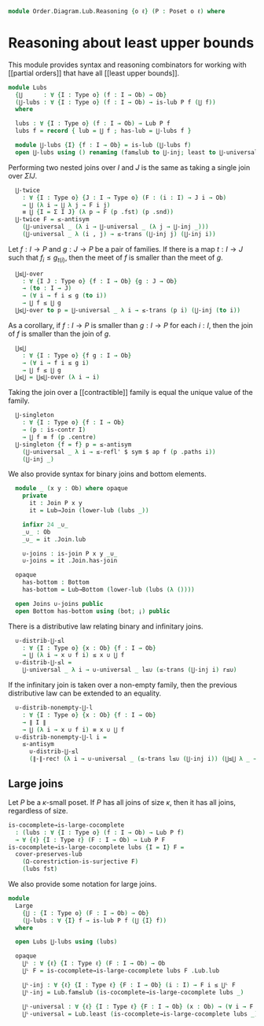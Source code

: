 <!--
```agda
open import Algebra.Semigroup
open import Algebra.Magma

open import Cat.Prelude

open import Order.Diagram.Join
open import Order.Diagram.Glb
open import Order.Diagram.Lub
open import Order.Base

import Order.Diagram.Join.Reasoning as Joins
import Order.Diagram.Bottom
import Order.Reasoning
```
-->

```agda
module Order.Diagram.Lub.Reasoning {o ℓ} (P : Poset o ℓ) where
```

<!--
```agda
open Order.Reasoning P
open Order.Diagram.Bottom P
```
-->

# Reasoning about least upper bounds

This module provides syntax and reasoning combinators for working with
[[partial orders]] that have all [[least upper bounds]].

```agda
module Lubs
  {⋃      : ∀ {I : Type o} (f : I → Ob) → Ob}
  (⋃-lubs : ∀ {I : Type o} (f : I → Ob) → is-lub P f (⋃ f))
  where

  lubs : ∀ {I : Type o} (f : I → Ob) → Lub P f
  lubs f = record { lub = ⋃ f ; has-lub = ⋃-lubs f }

  module ⋃-lubs {I} {f : I → Ob} = is-lub (⋃-lubs f)
  open ⋃-lubs using () renaming (fam≤lub to ⋃-inj; least to ⋃-universal) public
```

Performing two nested joins over $I$ and $J$ is the same as taking a
single join over $\Sigma I J$.

```agda
  ⋃-twice
    : ∀ {I : Type o} {J : I → Type o} (F : (i : I) → J i → Ob)
    → ⋃ (λ i → ⋃ λ j → F i j)
    ≡ ⋃ {I = Σ I J} (λ p → F (p .fst) (p .snd))
  ⋃-twice F = ≤-antisym
    (⋃-universal _ (λ i → ⋃-universal _ (λ j → ⋃-inj _)))
    (⋃-universal _ λ (i , j) → ≤-trans (⋃-inj j) (⋃-inj i))
```

Let $f : I \to P$ and $g : J \to P$ be a pair of families. If there is
a map $t : I \to J$ such that $f_{i} \leq g_{t(i)}$, then the meet of $f$
is smaller than the meet of $g$.

```agda
  ⋃≤⋃-over
    : ∀ {I J : Type o} {f : I → Ob} {g : J → Ob}
    → (to : I → J)
    → (∀ i → f i ≤ g (to i))
    → ⋃ f ≤ ⋃ g
  ⋃≤⋃-over to p = ⋃-universal _ λ i → ≤-trans (p i) (⋃-inj (to i))
```

As a corollary, if $f : I \to P$ is smaller than $g : I \to P$ for each
$i : I$, then the join of $f$ is smaller than the join of $g$.

```agda
  ⋃≤⋃
    : ∀ {I : Type o} {f g : I → Ob}
    → (∀ i → f i ≤ g i)
    → ⋃ f ≤ ⋃ g
  ⋃≤⋃ = ⋃≤⋃-over (λ i → i)
```

Taking the join over a [[contractible]] family is equal the unique value
of the family.

```agda
  ⋃-singleton
    : ∀ {I : Type o} {f : I → Ob}
    → (p : is-contr I)
    → ⋃ f ≡ f (p .centre)
  ⋃-singleton {f = f} p = ≤-antisym
    (⋃-universal _ λ i → ≤-refl' $ sym $ ap f (p .paths i))
    (⋃-inj _)

```

We also provide syntax for binary joins and bottom elements.

```agda
  module _ (x y : Ob) where opaque
    private
      it : Join P x y
      it = Lub→Join (lower-lub (lubs _))

    infixr 24 _∪_
    _∪_ : Ob
    _∪_ = it .Join.lub

    ∪-joins : is-join P x y _∪_
    ∪-joins = it .Join.has-join

  opaque
    has-bottom : Bottom
    has-bottom = Lub→Bottom (lower-lub (lubs (λ ())))

  open Joins ∪-joins public
  open Bottom has-bottom using (bot; ¡) public
```

There is a distributive law relating binary and infinitary joins.

```agda
  ∪-distrib-⋃-≤l
    : ∀ {I : Type o} {x : Ob} {f : I → Ob}
    → ⋃ (λ i → x ∪ f i) ≤ x ∪ ⋃ f
  ∪-distrib-⋃-≤l =
    ⋃-universal _ λ i → ∪-universal _ l≤∪ (≤-trans (⋃-inj i) r≤∪)
```

If the infinitary join is taken over a non-empty family, then the previous
distributive law can be extended to an equality.

```agda
  ∪-distrib-nonempty-⋃-l
    : ∀ {I : Type o} {x : Ob} {f : I → Ob}
    → ∥ I ∥
    → ⋃ (λ i → x ∪ f i) ≡ x ∪ ⋃ f
  ∪-distrib-nonempty-⋃-l i =
    ≤-antisym
      ∪-distrib-⋃-≤l
      (∥-∥-rec! (λ i → ∪-universal _ (≤-trans l≤∪ (⋃-inj i)) (⋃≤⋃ λ _ → r≤∪)) i)
```

<!--
```agda
  ⋃-ap
    : ∀ {I I' : Type o} {f : I → Ob} {g : I' → Ob}
    → (e : I ≃ I')
    → (∀ i → f i ≡ g (e .fst i))
    → ⋃ f ≡ ⋃ g
  ⋃-ap e p = ap₂ (λ I f → ⋃ {I = I} f) (ua e) (ua→ p)

  -- raised i for "index", raised f for "family"
  ⋃-apⁱ : ∀ {I I' : Type o} {f : I' → Ob} (e : I ≃ I') → ⋃ (λ i → f (e .fst i)) ≡ ⋃ f
  ⋃-apᶠ : ∀ {I : Type o} {f g : I → Ob} → (∀ i → f i ≡ g i) → ⋃ f ≡ ⋃ g

  ⋃-apⁱ e = ⋃-ap e (λ i → refl)
  ⋃-apᶠ p = ⋃-ap (_ , id-equiv) p
```
-->



## Large joins

Let $P$ be a $\kappa$-small poset. If $P$ has all joins of size $\kappa$,
then it has all joins, regardless of size.

```agda
is-cocomplete→is-large-cocomplete
  : (lubs : ∀ {I : Type o} (f : I → Ob) → Lub P f)
  → ∀ {ℓ} {I : Type ℓ} (F : I → Ob) → Lub P F
is-cocomplete→is-large-cocomplete lubs {I = I} F =
  cover-preserves-lub
    (Ω-corestriction-is-surjective F)
    (lubs fst)
```

We also provide some notation for large joins.

```agda
module
  Large
    {⋃ : {I : Type o} (F : I → Ob) → Ob}
    (⋃-lubs : ∀ {I} f → is-lub P f (⋃ {I} f))
  where

  open Lubs ⋃-lubs using (lubs)

  opaque
    ⋃ᴸ : ∀ {ℓ} {I : Type ℓ} (F : I → Ob) → Ob
    ⋃ᴸ F = is-cocomplete→is-large-cocomplete lubs F .Lub.lub

    ⋃ᴸ-inj : ∀ {ℓ} {I : Type ℓ} {F : I → Ob} (i : I) → F i ≤ ⋃ᴸ F
    ⋃ᴸ-inj = Lub.fam≤lub (is-cocomplete→is-large-cocomplete lubs _)

    ⋃ᴸ-universal : ∀ {ℓ} {I : Type ℓ} {F : I → Ob} (x : Ob) → (∀ i → F i ≤ x) → ⋃ᴸ F ≤ x
    ⋃ᴸ-universal = Lub.least (is-cocomplete→is-large-cocomplete lubs _)
```

<!--
```agda
  ⋃ᴸ-ap
    : ∀ {ℓ ℓ'} {I : Type ℓ} {I' : Type ℓ'} {f : I → Ob} {g : I' → Ob}
    → (e : I ≃ I')
    → (∀ i → f i ≡ g (e .fst i))
    → ⋃ᴸ f ≡ ⋃ᴸ g
  ⋃ᴸ-ap {g = g} e p = ≤-antisym
    (⋃ᴸ-universal _ λ i → ≤-trans (≤-refl' (p i)) (⋃ᴸ-inj _))
    (⋃ᴸ-universal _ λ i → ≤-trans (≤-refl' (ap g (sym (Equiv.ε e i)) ∙ sym (p (Equiv.from e _)))) (⋃ᴸ-inj _))

  -- raised i for "index", raised f for "family"
  ⋃ᴸ-apⁱ : ∀ {ℓ ℓ'} {I : Type ℓ} {I' : Type ℓ'} {f : I' → Ob} (e : I ≃ I') → ⋃ᴸ (λ i → f (e .fst i)) ≡ ⋃ᴸ f
  ⋃ᴸ-apᶠ : ∀ {ℓ} {I : Type ℓ} {f g : I → Ob} → (∀ i → f i ≡ g i) → ⋃ᴸ f ≡ ⋃ᴸ g

  ⋃ᴸ-apⁱ e = ⋃ᴸ-ap e (λ i → refl)
  ⋃ᴸ-apᶠ p = ⋃ᴸ-ap (_ , id-equiv) p
```
-->
